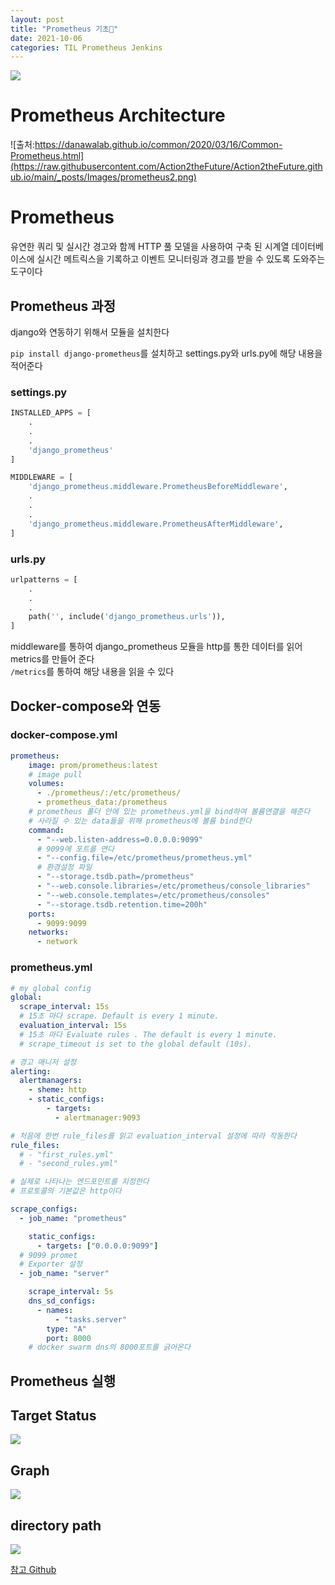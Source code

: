 ```yaml
---
layout: post
title: "Prometheus 기초💬"
date: 2021-10-06
categories: TIL Prometheus Jenkins
---
```


![](https://raw.githubusercontent.com/Action2theFuture/Action2theFuture.github.io/main/_posts/Images/prometheus.png)

# Prometheus Architecture

![출처:https://danawalab.github.io/common/2020/03/16/Common-Prometheus.html](https://raw.githubusercontent.com/Action2theFuture/Action2theFuture.github.io/main/_posts/Images/prometheus2.png)

# Prometheus

유연한 쿼리 및 실시간 경고와 함께 HTTP 풀 모델을 사용하여 구축 된 시계열 데이터베이스에 실시간 메트릭스을 기록하고 이벤트 모니터링과 경고를 받을 수 있도록 도와주는 도구이다

## Prometheus 과정

django와 연동하기 위해서 모듈을 설치한다

`pip install django-prometheus`를 설치하고 settings.py와 urls.py에 해당 내용을 적어준다

### settings.py

```python
INSTALLED_APPS = [
    .
    .
    .
    'django_prometheus'
]

MIDDLEWARE = [
    'django_prometheus.middleware.PrometheusBeforeMiddleware',
    .
    .
    .
    'django_prometheus.middleware.PrometheusAfterMiddleware',
]
```

### urls.py

```python
urlpatterns = [
    .
    .
    .
    path('', include('django_prometheus.urls')),
]

```

middleware를 통하여 django_prometheus 모듈을 http를 통한 데이터를 읽어 metrics를 만들어 준다  
`/metrics`를 통하여 해당 내용을 읽을 수 있다

## Docker-compose와 연동

### docker-compose.yml

```docker-compose.yml
prometheus:
    image: prom/prometheus:latest
    # image pull
    volumes:
      - ./prometheus/:/etc/prometheus/
      - prometheus_data:/prometheus
    # prometheus 폴더 안에 있는 prometheus.yml을 bind하여 볼륨연결을 해준다
    # 사라질 수 있는 data들을 위해 prometheus에 볼륨 bind한다
    command:
      - "--web.listen-address=0.0.0.0:9099"
      # 9099에 포트를 연다
      - "--config.file=/etc/prometheus/prometheus.yml"
      # 환경설정 파일
      - "--storage.tsdb.path=/prometheus"
      - "--web.console.libraries=/etc/prometheus/console_libraries"
      - "--web.console.templates=/etc/prometheus/consoles"
      - "--storage.tsdb.retention.time=200h"
    ports:
      - 9099:9099
    networks:
      - network
```

### prometheus.yml

```prometheus.yml
# my global config
global:
  scrape_interval: 15s
  # 15초 마다 scrape. Default is every 1 minute.
  evaluation_interval: 15s
  # 15초 마다 Evaluate rules . The default is every 1 minute.
  # scrape_timeout is set to the global default (10s).

# 경고 매니저 설정
alerting:
  alertmanagers:
    - sheme: http
    - static_configs:
        - targets:
          - alertmanager:9093

# 처음에 한번 rule_files를 읽고 evaluation_interval 설정에 따라 작동한다
rule_files:
  # - "first_rules.yml"
  # - "second_rules.yml"

# 실제로 나타나는 엔드포인트를 지정한다
# 프로토콜의 기본값은 http이다

scrape_configs:
  - job_name: "prometheus"

    static_configs:
      - targets: ["0.0.0.0:9099"]
  # 9099 promet
  # Exporter 설정
  - job_name: "server"

    scrape_interval: 5s
    dns_sd_configs:
      - names:
          - "tasks.server"
        type: "A"
        port: 8000
    # docker swarm dns의 8000포트를 긁어온다
```

## Prometheus 실행

## Target Status

![](https://raw.githubusercontent.com/Action2theFuture/Action2theFuture.github.io/main/_posts/Images/prometheus3.png)

## Graph

![](https://raw.githubusercontent.com/Action2theFuture/Action2theFuture.github.io/main/_posts/Images/prometheus4.png)

## directory path

![](https://raw.githubusercontent.com/Action2theFuture/Action2theFuture.github.io/main/_posts/Images/tree.png)

[참고 Github](https://github.com/vegasbrianc/prometheus)
